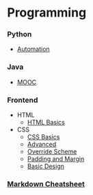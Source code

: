 # Programming

### Python
* [Automation](https://github.com/banjoanton/notebook/blob/master/notes/python/python_automation.md)

### Java
* [MOOC](https://github.com/banjoanton/notebook/blob/master/notes/java/mooc.md) 

### Frontend
- HTML
  * [HTML Basics](https://github.com/banjoanton/notebook/blob/master/notes/frontend/html_basics.md)
- CSS
  * [CSS Basics](https://github.com/banjoanton/notebook/blob/master/notes/frontend/css_basics.md)
  * [Advanced](https://github.com/banjoanton/notebook/blob/master/notes/frontend/advanced.md)
  * [Override Scheme](https://github.com/banjoanton/notebook/blob/master/notes/frontend/override_scheme.md)
  * [Padding and Margin](https://github.com/banjoanton/notebook/blob/master/notes/frontend/padding_and_margin.md)
  * [Basic Design](https://github.com/banjoanton/notebook/blob/master/notes/frontend/basic_design.md)

### [Markdown Cheatsheet](https://github.com/adam-p/markdown-here/wiki/Markdown-Cheatsheet)

